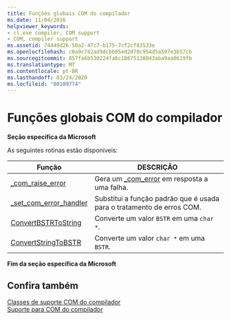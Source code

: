 ```yaml
---
title: Funções globais COM do compilador
ms.date: 11/04/2016
helpviewer_keywords:
- cl.exe compiler, COM support
- COM, compiler support
ms.assetid: 74449d26-50a2-47c7-b175-7cf2cf83533e
ms.openlocfilehash: c0a9c742ad9dcbb05ed2d78c954d5a597e3b57cb
ms.sourcegitcommit: 857fa6b530224fa6c18675138043aba9aa0619fb
ms.translationtype: MT
ms.contentlocale: pt-BR
ms.lasthandoff: 03/24/2020
ms.locfileid: "80189774"
---
```

# <a name="compiler-com-global-functions"></a>Funções globais COM do compilador

**Seção específica da Microsoft**

As seguintes rotinas estão disponíveis:

|Função|DESCRIÇÃO|
|--------------|-----------------|
|[_com_raise_error](../cpp/com-raise-error.md)|Gera um [_com_error](../cpp/com-error-class.md) em resposta a uma falha.|
|[_set_com_error_handler](../cpp/set-com-error-handler.md)|Substitui a função padrão que é usada para o tratamento de erros COM.|
|[ConvertBSTRToString](../cpp/convertbstrtostring.md)|Converte um valor `BSTR` em uma `char *`.|
|[ConvertStringToBSTR](../cpp/convertstringtobstr.md)|Converte um valor `char *` em uma `BSTR`.|

**Fim da seção específica da Microsoft**

## <a name="see-also"></a>Confira também

[Classes de suporte COM do compilador](../cpp/compiler-com-support-classes.md)<br/>
[Suporte para COM do compilador](../cpp/compiler-com-support.md)
